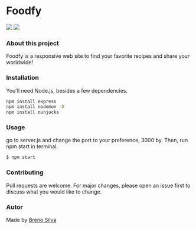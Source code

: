 # Foodfy

<img src=”/readme-gifs/foodfy-desktop.gif”>
<img src=”/readme-gifs/foodfy-mobile.gif”>
<!-- <img src=”/readme-gifs/foodfy-mobile.gif” height="400px" width="400px"> -->

### About this project
Foodfy is a responsive web site to find your favorite recipes and share your worldwide!




### Installation

You'll need Node.js, besides a few dependencies. 

```bash
npm install express
npm install nodemon -D
npm install nunjucks
```

### Usage
go to server.js and change the port to your preference, 3000 by. Then, run npm start in terminal.
```bash
$ npm start
```

### Contributing
Pull requests are welcome. For major changes, please open an issue first to discuss what you would like to change.

### Autor
Made by [Breno Silva](https://github.com/Silva404)